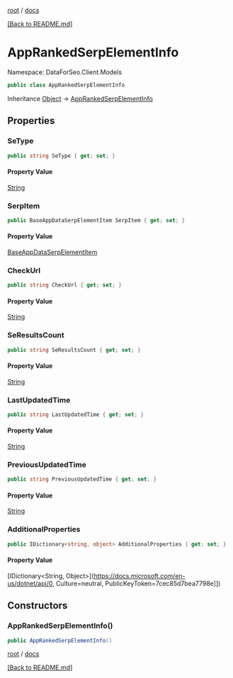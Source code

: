 [root](./../ "root") / [docs](./ "docs")

[[Back to README.md]](./../README.md "[Back to README.md]")

# AppRankedSerpElementInfo

Namespace: DataForSeo.Client.Models

```csharp
public class AppRankedSerpElementInfo
```

Inheritance [Object](https://docs.microsoft.com/en-us/dotnet/api/Object) → [AppRankedSerpElementInfo](./AppRankedSerpElementInfo.md)

## Properties

### **SeType**

```csharp
public string SeType { get; set; }
```

#### Property Value

[String](https://docs.microsoft.com/en-us/dotnet/api/String)<br>

### **SerpItem**

```csharp
public BaseAppDataSerpElementItem SerpItem { get; set; }
```

#### Property Value

[BaseAppDataSerpElementItem](./BaseAppDataSerpElementItem.md)<br>

### **CheckUrl**

```csharp
public string CheckUrl { get; set; }
```

#### Property Value

[String](https://docs.microsoft.com/en-us/dotnet/api/String)<br>

### **SeResultsCount**

```csharp
public string SeResultsCount { get; set; }
```

#### Property Value

[String](https://docs.microsoft.com/en-us/dotnet/api/String)<br>

### **LastUpdatedTime**

```csharp
public string LastUpdatedTime { get; set; }
```

#### Property Value

[String](https://docs.microsoft.com/en-us/dotnet/api/String)<br>

### **PreviousUpdatedTime**

```csharp
public string PreviousUpdatedTime { get; set; }
```

#### Property Value

[String](https://docs.microsoft.com/en-us/dotnet/api/String)<br>

### **AdditionalProperties**

```csharp
public IDictionary<string, object> AdditionalProperties { get; set; }
```

#### Property Value

[IDictionary&lt;String, Object&gt;](https://docs.microsoft.com/en-us/dotnet/api/0, Culture=neutral, PublicKeyToken=7cec85d7bea7798e]])<br>

## Constructors

### **AppRankedSerpElementInfo()**

```csharp
public AppRankedSerpElementInfo()
```

[root](./../ "root") / [docs](./ "docs")

[[Back to README.md]](./../README.md "[Back to README.md]")